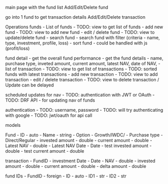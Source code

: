 main page with the fund list
Add/Edit/Delete fund

go into 1 fund to get transaction details 
Add/Edit/Delete transaction

Operations
funds
    - List of funds
        - TODO: view to get list of funds
    - add new fund
        - TODO: view to add new fund
    - edit / delete fund
        - TODO: view to update/delete fund
    - search fund
        - search fund with filter (criteria - name, type, investment, profile, loss)
    - sort fund
        - could be handled with js (profit/loss)

fund detail
    - get the overall fund performance
        - get the fund details - name, purchase type, inveted amount, current amount, latest NAV, date of NAV, 
    - list of transaction
        - TODO: view to get list of transactions
        - TODO: sorted funds with latest transactions
    - add new transaction
        - TODO: view to add transaction
    - edit / delete transaction
        - TODO: view to delete transaction / Update can be delayed

scheduled updates for nav
    - TODO: authentication with JWT or OAuth
    - TODO: DRF API - for updating nav of funds

authentication
    - TODO: username, password
    - TODO: will try authenticating with google
    - TODO: jwt/oauth for api call

models

Fund
    - ID - auto
    - Name - string
    - Option - Growth/IWDC/
    - Purchase type - Direct/Regular
    - invested amount - double
    - current amount - double
    - Latest NAV - double
    - Latest NAV Date - Date
    - test invested amount - double
    - test current amount - double

transaction
    - FundID
    - investment Date - Date
    - NAV - double
    - invested amount  - double
    - current amount - double
    - delta amount - double

fund IDs
    - FundID - foreign
    - ID - auto
    - ID1 - str
    - ID2 - str
